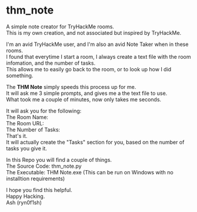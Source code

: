 # thm_note
A simple note creator for TryHackMe rooms.
<br>This is my own creation, and not associated but inspired by TryHackMe.
<p>
I'm an avid TryHackMe user, and I'm also an avid Note Taker when in these rooms.
</br>I found that everytime I start a room, I always create a text file with the room infomation, and the number of tasks.
</br>This allows me to easily go back to the room, or to look up how I did something.
</p>

<p>
The <b>THM Note</b> simply speeds this process up for me.
</br>It will ask me 3 simple prompts, and gives me a the text file to use.
</br>What took me a couple of minutes, now only takes me seconds.
</p>

<p>
It will ask you for the following:
  </br>The Room Name:
  </br>The Room URL:
  </br>The Number of Tasks:
</br>That's it.
</br>It will actually create the "Tasks" section for you, based on the number of tasks you give it.
</p>

<p>
In this Repo you will find a couple of things.
  </br>The Source Code: thm_note.py
  </br>The Executable: THM Note.exe (This can be run on Windows with no installtion requirements)
</p>

<p>
I hope you find this helpful.
</br>Happy Hacking.
</br> Ash (ryn0f1sh)
</p>
